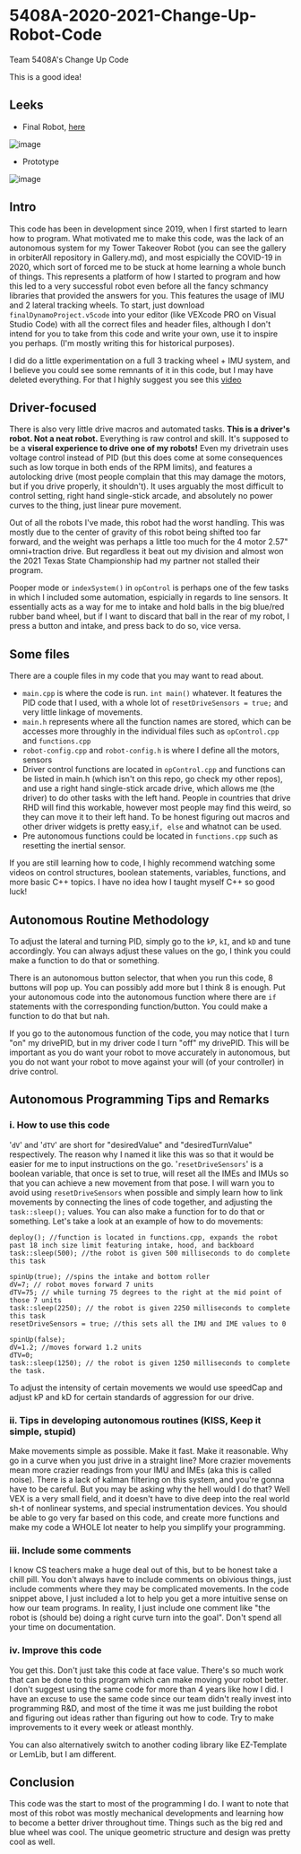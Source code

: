 # 5408A-2020-2021-Change-Up-Robot-Code
Team 5408A's Change Up Code 

This is a good idea!

## Leeks

- Final Robot, [here](https://youtu.be/jCB5BBPnRsI?si=fzbcM1_utrkYH1Rt)
  
![image](https://github.com/user-attachments/assets/6dcbbf7d-8923-402e-9389-6e9f2b84dc5f)

- Prototype
  
![image](https://github.com/user-attachments/assets/90a4520b-b973-45de-aac4-f27b19be6378)


## Intro 

This code has been in development since 2019, when I first started to learn how to program. What motivated me to make this code, was the lack of an autonomous system for my Tower Takeover Robot (you can see the gallery in orbiterAll repository in Gallery.md), and most espicially the COVID-19 in 2020, which sort of forced me to be stuck at home learning a whole bunch of things. This represents a platform of how I started to program and how this led to a very successful robot even before all the fancy schmancy libraries that provided the answers for you. This features the usage of IMU and 2 lateral tracking wheels. To start, just download `finalDynamoProject.v5code` into your editor (like VEXcode PRO on Visual Studio Code) with all the correct files and header files, although I don't intend for you to take from this code and write your own, use it to inspire you perhaps. (I'm mostly writing this for historical purposes). 

I did do a little experimentation on a full 3 tracking wheel + IMU system, and I believe you could see some remnants of it in this code, but I may have deleted everything. For that I highly suggest you see this [video](https://youtu.be/TaS1VLPnMkE?si=fAOMFlZCVeE3Egpx)

## Driver-focused 

There is also very little drive macros and automated tasks. **This is a driver's robot. Not a neat robot.** Everything is raw control and skill. It's supposed to be a **viseral experience to drive one of my robots!** Even my drivetrain uses voltage control instead of PID (but this does come at some consequences such as low torque in both ends of the RPM limits), and features a autolocking drive (most people complain that this may damage the motors, but if you drive properly, it shouldn't). It uses arguably the most difficult to control setting, right hand single-stick arcade, and absolutely no power curves to the thing, just linear pure movement. 

Out of all the robots I've made, this robot had the worst handling. This was mostly due to the center of gravity of this robot being shifted too far forward, and the weight was perhaps a little too much for the 4 motor 2.57" omni+traction drive. But regardless it beat out my division and almost won the 2021 Texas State Championship had my partner not stalled their program. 

Pooper mode or `indexSystem()` in `opControl` is perhaps one of the few tasks in which I included some automation, espicially in regards to line sensors. It essentially acts as a way for me to intake and hold balls in the big blue/red rubber band wheel, but if I want to discard that ball in the rear of my robot, I press a button and intake, and press back to do so, vice versa. 

## Some files

There are a couple files in my code that you may want to read about. 

- `main.cpp` is where the code is run. `int main()` whatever. It features the PID code that I used, with a whole lot of `resetDriveSensors = true;` and very little linkage of movements. 
- `main.h` represents where all the function names are stored, which can be accesses more throughly in the individual files such as `opControl.cpp` and `functions.cpp`
- `robot-config.cpp` and `robot-config.h` is where I define all the motors, sensors 
- Driver control functions are located in `opControl.cpp` and functions can be listed in main.h (which isn't on this repo, go check my other repos), and use a right hand single-stick arcade drive, which allows me (the driver) to do other tasks with the left hand. People in countries that drive RHD will find this workable, however most people may find this weird, so they can move it to their left hand. To be honest figuring out macros and other driver widgets is pretty easy,`if, else` and whatnot can be used. 
- Pre autonomous functions could be located in `functions.cpp` such as resetting the inertial sensor. 

If you are still learning how to code, I highly recommend watching some videos on control structures, boolean statements, variables, functions, and more basic C++ topics. I have no idea how I taught myself C++ so good luck!

## Autonomous Routine Methodology

To adjust the lateral and turning PID, simply go to the `kP`, `kI`, and `kD` and tune accordingly. You can always adjust these values on the go, I think you could make a function to do that or something. 

There is an autonomous button selector, that when you run this code, 8 buttons will pop up. You can possibly add more but I think 8 is enough. Put your autonomous code into the autonomous function where there are `if` statements with the corresponding function/button. You could make a function to do that but nah. 

If you go to the autonomous function of the code, you may notice that I turn "on" my drivePID, but in my driver code I turn "off" my drivePID. This will be important as you do want your robot to move accurately in autonomous, but you do not want your robot to move against your will (of your controller) in drive control. 

## Autonomous Programming Tips and Remarks

### i. How to use this code
'`dV`' and '`dTV`' are short for "desiredValue" and "desiredTurnValue" respectively. The reason why I named it like this was so that it would be easier for me to input instructions on the go. '`resetDriveSensors`' is a boolean variable, that once is set to true, will reset all the IMEs and IMUs so that you can achieve a new movement from that pose. I will warn you to avoid using `resetDriveSensors` when possible and simply learn how to link movements by connecting the lines of code together, and adjusting the `task::sleep();` values. You can also make a function for to do that or something. Let's take a look at an example of how to do movements: 

    deploy(); //function is located in functions.cpp, expands the robot past 18 inch size limit featuring intake, hood, and backboard
    task::sleep(500); //the robot is given 500 milliseconds to do complete this task 
  
    spinUp(true); //spins the intake and bottom roller
    dV=7; // robot moves forward 7 units 
    dTV=75; // while turning 75 degrees to the right at the mid point of those 7 units
    task::sleep(2250); // the robot is given 2250 milliseconds to complete this task
    resetDriveSensors = true; //this sets all the IMU and IME values to 0

    spinUp(false);
    dV=1.2; //moves forward 1.2 units
    dTV=0;
    task::sleep(1250); // the robot is given 1250 milliseconds to complete the task. 

To adjust the intensity of certain movements we would use speedCap and adjust kP and kD for certain standards of aggression for our drive. 

### ii. Tips in developing autonomous routines (KISS, Keep it simple, stupid)
Make movements simple as possible. Make it fast. Make it reasonable. Why go in a curve when you just drive in a straight line? More crazier movements mean more crazier readings from your IMU and IMEs (aka this is called noise). There is a lack of kalman filtering on this system, and you're gonna have to be careful. 
But you may be asking why the hell would I do that? Well VEX is a very small field, and it doesn't have to dive deep into the real world sh-t of nonlinear systems, and special instrumentation devices. You should be able to go very far based on this code, and create more functions and make my code a WHOLE lot neater to help you simplify your programming. 

### iii. Include some comments 
I know CS teachers make a huge deal out of this, but to be honest take a chill pill. You don't always have to include comments on obivious things, just include comments where they may be complicated movements. In the code snippet above, I just included a lot to help you get a more intuitive sense on how our team programs. In reality, I just include one comment like "the robot is (should be) doing a right curve turn into the goal". Don't spend all your time on documentation.

### iv. Improve this code 
You get this. Don't just take this code at face value. There's so much work that can be done to this program which can make moving your robot better. I don't suggest using the same code for more than 4 years like how I did. I have an excuse to use the same code since our team didn't really invest into programming R&D, and most of the time it was me just building the robot and figuring out ideas rather than figuring out how to code. Try to make improvements to it every week or atleast monthly. 

You can also alternatively switch to another coding library like EZ-Template or LemLib, but I am different. 

## Conclusion 

This code was the start to most of the programming I do. I want to note that most of this robot was mostly mechanical developments and learning how to become a better driver throughout time. Things such as the big red and blue wheel was cool. The unique geometric structure and design was pretty cool as well. 
